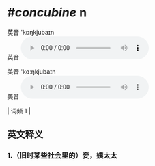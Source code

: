 # ***\#concubine*** n
英音 'kɒŋkjubaɪn  
英音
<audio src="./media/concubine1.aac" controls="controls"></audio>

美音 'kɑːŋkjubaɪn  
美音
<audio src="./media/concubine2.aac" controls="controls"></audio>



| 词频 1 |  

英文释义
---
### 1.**（旧时某些社会里的）妾，姨太太**  



